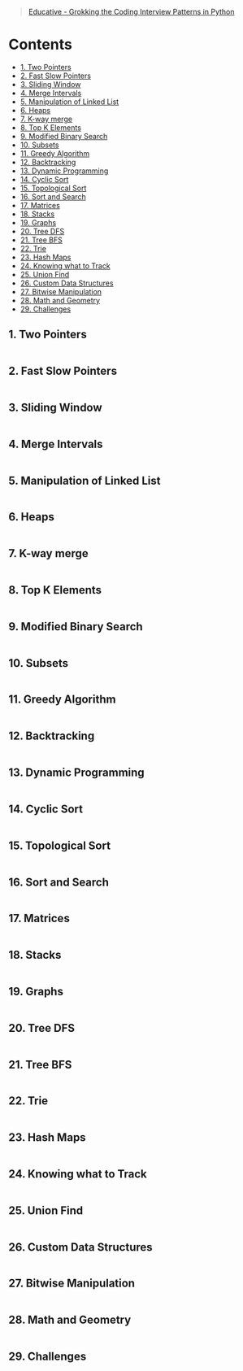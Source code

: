 > [Educative - Grokking the Coding Interview Patterns in Python](https://www.educative.io/courses/grokking-coding-interview-in-python)

# Contents

<!-- TOC start (generated with https://github.com/derlin/bitdowntoc) -->

   * [1. Two Pointers](#1-two-pointers)
   * [2. Fast Slow Pointers](#2-fast-slow-pointers)
   * [3. Sliding Window ](#3-sliding-window)
   * [4. Merge Intervals ](#4-merge-intervals)
   * [5. Manipulation of Linked List ](#5-manipulation-of-linked-list)
   * [6. Heaps](#6-heaps)
   * [7. K-way merge ](#7-k-way-merge)
   * [8. Top K Elements](#8-top-k-elements)
   * [9. Modified Binary Search](#9-modified-binary-search)
   * [10. Subsets](#10-subsets)
   * [11. Greedy Algorithm](#11-greedy-algorithm)
   * [12. Backtracking](#12-backtracking)
   * [13. Dynamic Programming](#13-dynamic-programming)
   * [14. Cyclic Sort ](#14-cyclic-sort)
   * [15. Topological Sort ](#15-topological-sort)
   * [16. Sort and Search](#16-sort-and-search)
   * [17. Matrices](#17-matrices)
   * [18. Stacks](#18-stacks)
   * [19. Graphs](#19-graphs)
   * [20. Tree DFS](#20-tree-dfs)
   * [21. Tree BFS ](#21-tree-bfs)
   * [22. Trie](#22-trie)
   * [23. Hash Maps ](#23-hash-maps)
   * [24. Knowing what to Track](#24-knowing-what-to-track)
   * [25. Union Find ](#25-union-find)
   * [26. Custom Data Structures ](#26-custom-data-structures)
   * [27. Bitwise Manipulation](#27-bitwise-manipulation)
   * [28. Math and Geometry](#28-math-and-geometry)
   * [29. Challenges](#29-challenges)

<!-- TOC end -->

<!-- TOC --><a name="1-two-pointers"></a>
## 1. Two Pointers

```py

```

<!-- TOC --><a name="2-fast-slow-pointers"></a>
## 2. Fast Slow Pointers

```py

```

<!-- TOC --><a name="3-sliding-window"></a>
## 3. Sliding Window 

```py

```

<!-- TOC --><a name="4-merge-intervals"></a>
## 4. Merge Intervals 

```py

```

<!-- TOC --><a name="5-manipulation-of-linked-list"></a>
## 5. Manipulation of Linked List 

```py

```

<!-- TOC --><a name="6-heaps"></a>
## 6. Heaps

```py

```

<!-- TOC --><a name="7-k-way-merge"></a>
## 7. K-way merge 

```py

```

<!-- TOC --><a name="8-top-k-elements"></a>
## 8. Top K Elements

```py

```

<!-- TOC --><a name="9-modified-binary-search"></a>
## 9. Modified Binary Search

```py

```

<!-- TOC --><a name="10-subsets"></a>
## 10. Subsets

```py

```

<!-- TOC --><a name="11-greedy-algorithm"></a>
## 11. Greedy Algorithm

```py

```

<!-- TOC --><a name="12-backtracking"></a>
## 12. Backtracking

```py

```

<!-- TOC --><a name="13-dynamic-programming"></a>
## 13. Dynamic Programming

```py

```

<!-- TOC --><a name="14-cyclic-sort"></a>
## 14. Cyclic Sort 

```py

```

<!-- TOC --><a name="15-topological-sort"></a>
## 15. Topological Sort 

```py

```

<!-- TOC --><a name="16-sort-and-search"></a>
## 16. Sort and Search

```py

```

<!-- TOC --><a name="17-matrices"></a>
## 17. Matrices

```py

```

<!-- TOC --><a name="18-stacks"></a>
## 18. Stacks

```py

```

<!-- TOC --><a name="19-graphs"></a>
## 19. Graphs

```py

```

<!-- TOC --><a name="20-tree-dfs"></a>
## 20. Tree DFS

```py

```

<!-- TOC --><a name="21-tree-bfs"></a>
## 21. Tree BFS 

```py

```

<!-- TOC --><a name="22-trie"></a>
## 22. Trie

```py

```

<!-- TOC --><a name="23-hash-maps"></a>
## 23. Hash Maps 

```py

```

<!-- TOC --><a name="24-knowing-what-to-track"></a>
## 24. Knowing what to Track

```py

```

<!-- TOC --><a name="25-union-find"></a>
## 25. Union Find 

```py

```

<!-- TOC --><a name="26-custom-data-structures"></a>
## 26. Custom Data Structures 

```py

```

<!-- TOC --><a name="27-bitwise-manipulation"></a>
## 27. Bitwise Manipulation

```py

```

<!-- TOC --><a name="28-math-and-geometry"></a>
## 28. Math and Geometry

```py

```

<!-- TOC --><a name="29-challenges"></a>
## 29. Challenges


```py

```

